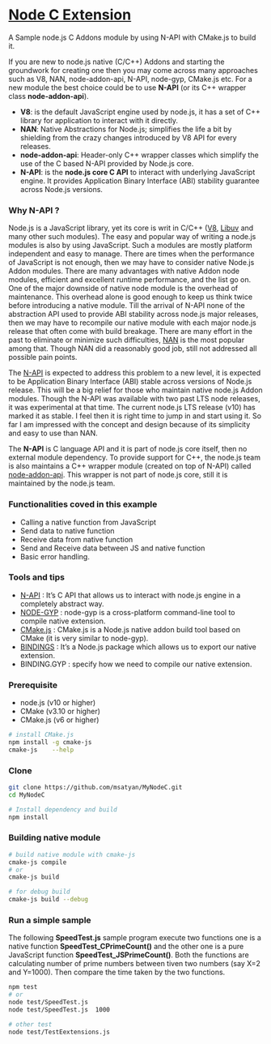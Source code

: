 # [Node C Extension](https://msatyan.github.io/MyNodeC/)
A Sample node.js C Addons module by using N-API with CMake.js to build it.

If you are new to node.js native (C/C++) Addons and starting the groundwork for creating one then you may come across many approaches such as V8, NAN, node-addon-api, N-API, node-gyp, CMake.js etc. For a new module the best choice could be to use **N-API** (or its C++ wrapper class **node-addon-api**).  


- **V8**: is the default JavaScript engine used by node.js, it has a set of C++ library for application to interact with it directly.
- **NAN**: Native Abstractions for Node.js; simplifies the life a bit by shielding from the crazy changes introduced by V8 API for every releases.
- **node-addon-api**: Header-only C++ wrapper classes which simplify the use of the C based N-API provided by Node.js core.
- **N-API**: is the **node.js core C API** to interact with underlying JavaScript engine. It provides Application Binary Interface (ABI) stability guarantee across Node.js versions.



### Why N-API ?
Node.js is a JavaScript library, yet its core is writ in C/C++ ([V8](https://github.com/v8/v8), [Libuv](https://libuv.org/) and many other such modules). The easy and popular way of writing a node.js modules is also by using JavaScript. Such a modules are mostly platform independent and easy to manage. There are times when the performance of JavaScript is not enough, then we may have to consider native Node.js Addon modules. There are many advantages with native Addon node modules, efficient and excellent runtime performance, and the list go on. One of the major downside of native node module is the overhead of maintenance. This overhead alone is good enough to keep us think twice before introducing a native module. Till the arrival of N-API none of the abstraction API used to provide ABI stability across node.js major releases, then we may have to recompile our native module with each major node.js release that often come with build breakage. There are many effort in the past to eliminate or minimize such difficulties, [NAN](https://github.com/nodejs/nan) is the most popular among that. Though NAN did a reasonably good job, still not addressed all possible pain points.

The [N-API](https://nodejs.org/api/n-api.html) is expected to address this problem to a new level, it is expected to be Application Binary Interface (ABI) stable across versions of Node.js release. This will be a big relief for those who maintain native node.js Addon modules. Though the N-API was available with two past LTS node releases, it was experimental at that time. The current node.js LTS release (v10) has marked it as stable. I feel then it is right time to jump in and start using it. So far I am impressed with the concept and design because of its simplicity and easy to use than NAN.

The **N-API** is C language API and it is part of node.js core itself, then no external module dependency. To provide support for C++, the node.js team is also maintains a C++ wrapper module (created on top of N-API) called [node-addon-api](https://github.com/nodejs/node-addon-api). This wrapper is not part of node.js core, still it is maintained by the node.js team.


### Functionalities coved in this example
- Calling a native function from JavaScript
- Send data to native function
- Receive data from native function
- Send and Receive data between JS and native function
- Basic error handling.


### Tools and tips
- [N-API](https://nodejs.org/api/n-api.html)
: It’s C API that allows us to interact with node.js engine in a completely abstract way.
- [NODE-GYP](https://github.com/nodejs/node-gyp)
: node-gyp is a cross-platform command-line tool to compile native extension.
- [CMake.js](https://github.com/cmake-js/cmake-js)
: CMake.js is a Node.js native addon build tool based on CMake (it is very similar to node-gyp).
- [BINDINGS](https://www.npmjs.com/package/bindings)
: It’s a Node.js package which allows us to export our native extension.
- BINDING.GYP : specify how we need to compile our native extension.


### Prerequisite
- node.js (v10 or higher)
- CMake (v3.10 or higher)
- CMake.js (v6 or higher)

```bash
# install CMake.js
npm install -g cmake-js
cmake-js    --help
```

### Clone
```bash
git clone https://github.com/msatyan/MyNodeC.git
cd MyNodeC

# Install dependency and build
npm install
```

### Building native module
```bash
# build native module with cmake-js
cmake-js compile
# or
cmake-js build

# for debug build
cmake-js build --debug
```


### Run a simple sample
The following **SpeedTest.js** sample program execute two functions one is a native function **SpeedTest_CPrimeCount()** and the other one is a pure JavaScript function **SpeedTest_JSPrimeCount()**. Both the functions are calculating number of prime numbers between tiven two numbers (say X=2 and Y=1000). Then compare the time taken by the two functions.
```bash
npm test
# or
node test/SpeedTest.js
node test/SpeedTest.js  1000

# other test
node test/TestEextensions.js
```
